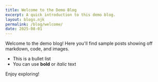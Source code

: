 ```yaml
---
title: Welcome to the Demo Blog
excerpt: A quick introduction to this demo blog.
layout: blogs.njk
permalink: /blog/welcome/
date: 2025-08-01
---
```


Welcome to the demo blog! Here you'll find sample posts showing off markdown, code, and images.

- This is a bullet list
- You can use **bold** or _italic_ text

Enjoy exploring!
